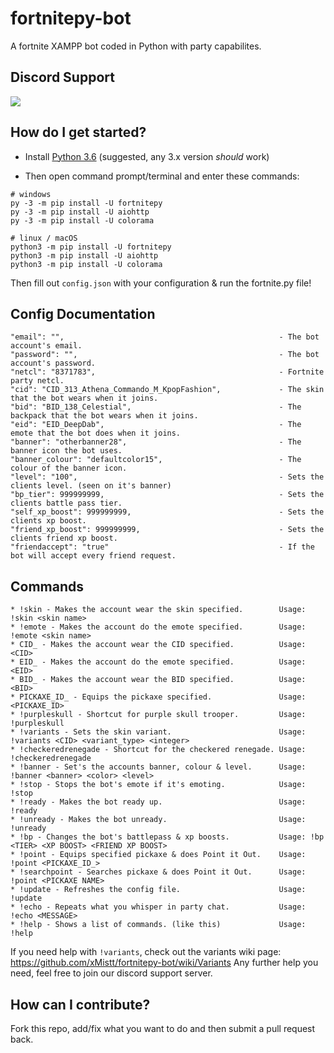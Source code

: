 # fortnitepy-bot
A fortnite XAMPP bot coded in Python with party capabilites.

## Discord Support
<a href="https://discord.gg/9y9Sqt2"><img src="https://i.imgur.com/wWTDpdl.png"></a>

## How do I get started?

* Install [Python 3.6](https://www.python.org/downloads/release/python-360/ "Python 3.6 Download") (suggested, any 3.x version *should* work)

* Then open command prompt/terminal and enter these commands:
```
# windows
py -3 -m pip install -U fortnitepy
py -3 -m pip install -U aiohttp
py -3 -m pip install -U colorama

# linux / macOS
python3 -m pip install -U fortnitepy
python3 -m pip install -U aiohttp
python3 -m pip install -U colorama
```

Then fill out ``config.json`` with your configuration & run the fortnite.py file!


## Config Documentation
```
"email": "",                                                - The bot account's email.
"password": "",                                             - The bot account's password.
"netcl": "8371783",                                         - Fortnite party netcl.
"cid": "CID_313_Athena_Commando_M_KpopFashion",             - The skin that the bot wears when it joins.
"bid": "BID_138_Celestial",                                 - The backpack that the bot wears when it joins.
"eid": "EID_DeepDab",                                       - The emote that the bot does when it joins.
"banner": "otherbanner28",                                  - The banner icon the bot uses.
"banner_colour": "defaultcolor15",                          - The colour of the banner icon.
"level": "100",                                             - Sets the clients level. (seen on it's banner)
"bp_tier": 999999999,                                       - Sets the clients battle pass tier.
"self_xp_boost": 999999999,                                 - Sets the clients xp boost. 
"friend_xp_boost": 999999999,                               - Sets the clients friend xp boost.
"friendaccept": "true"                                      - If the bot will accept every friend request.
```

## Commands
```
* !skin - Makes the account wear the skin specified.        Usage: !skin <skin name>
* !emote - Makes the account do the emote specified.        Usage: !emote <skin name>
* CID_ - Makes the account wear the CID specified.          Usage: <CID>
* EID_ - Makes the account do the emote specified.          Usage: <EID>
* BID_ - Makes the account wear the BID specified.          Usage: <BID>
* PICKAXE_ID_ - Equips the pickaxe specified.               Usage: <PICKAXE_ID>
* !purpleskull - Shortcut for purple skull trooper.         Usage: !purpleskull
* !variants - Sets the skin variant.                        Usage: !variants <CID> <variant_type> <integer>
* !checkeredrenegade - Shortcut for the checkered renegade. Usage: !checkeredrenegade
* !banner - Set's the accounts banner, colour & level.      Usage: !banner <banner> <color> <level>
* !stop - Stops the bot's emote if it's emoting.            Usage: !stop
* !ready - Makes the bot ready up.                          Usage: !ready
* !unready - Makes the bot unready.                         Usage: !unready
* !bp - Changes the bot's battlepass & xp boosts.           Usage: !bp <TIER> <XP BOOST> <FRIEND XP BOOST>
* !point - Equips specified pickaxe & does Point it Out.    Usage: !point <PICKAXE_ID_>
* !searchpoint - Searches pickaxe & does Point it Out.      Usage: !point <PICKAXE NAME>
* !update - Refreshes the config file.                      Usage: !update
* !echo - Repeats what you whisper in party chat.           Usage: !echo <MESSAGE>
* !help - Shows a list of commands. (like this)             Usage: !help
```

If you need help with ``!variants``, check out the variants wiki page: https://github.com/xMistt/fortnitepy-bot/wiki/Variants Any further help you need, feel free to join our discord support server.

## How can I contribute?
Fork this repo, add/fix what you want to do and then submit a pull request back.

